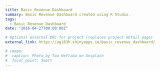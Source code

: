 ```yaml
---
title: Basic Revenue Dashboard
summary: Basic Revenue Dashboard created using R Studio.
tags:
  - Basic Revenue Dashboard
date: "2016-04-27T00:00:00Z"

# Optional external URL for project (replaces project detail page).
external_link: https://ag183h.shinyapps.io/basic_revenue_dashboard/

# image:
#  caption: Photo by Toa Heftiba on Unsplash
#  focal_point: Smart
---
```

